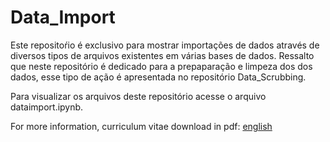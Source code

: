 # Data_Import
Este repositoŕio é exclusivo para mostrar importações de dados através de diversos tipos de arquivos existentes em várias bases de dados. Ressalto que neste repositório é dedicado para a prepaparação e limpeza dos dos dados, esse tipo de ação é apresentada no repositório Data_Scrubbing. 

Para visualizar os arquivos deste repositório acesse o arquivo dataimport.ipynb.
<p class="description">For more information, curriculum vitae download in pdf: <a href="https://github.com/fabianobriao/fabianobriao.github.io/raw/master/docs/CurriculoFabianoBriao_v2_042021.pdf" >
                    <span class="highlight">english</span></a>
